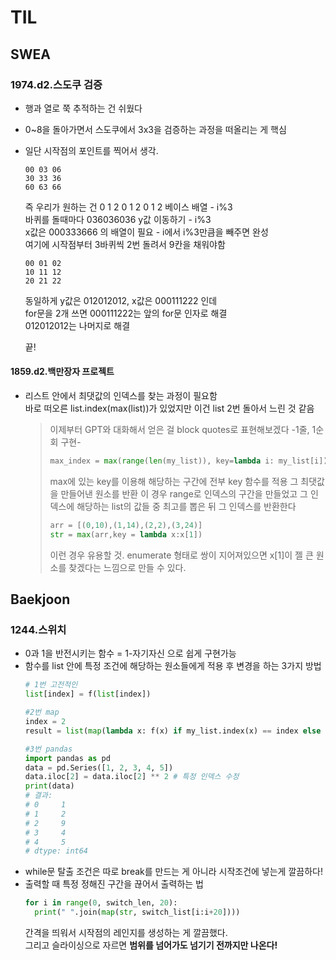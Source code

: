 # TIL
## SWEA 
### 1974.d2.스도쿠 검증
- 행과 열로 쭉 추적하는 건 쉬웠다
- 0~8을 돌아가면서 스도쿠에서 3x3을 검증하는 과정을 떠올리는 게 핵심
- 일단 시작점의 포인트를 찍어서 생각.
  ```
  00 03 06
  30 33 36
  60 63 66
  ```
  즉 우리가 원하는 건 0 1 2 0 1 2 0 1 2 베이스 배열 - i%3  
  바퀴를 돌때마다 036036036 y값 이동하기 - i%3  
  x값은 000333666 의 배열이 필요 - i에서 i%3만큼을 빼주면 완성  
  여기에 시작점부터 3바퀴씩 2번 돌려서 9칸을 채워야함  
  ```
  00 01 02
  10 11 12
  20 21 22
  ```
  동일하게 y값은 012012012, x값은 000111222 인데  
  for문을 2개 쓰면 000111222는 앞의 for문 인자로 해결  
  012012012는 나머지로 해결  

  끝!  

#### 1859.d2.백만장자 프로젝트
- 리스트 안에서 최댓값의 인덱스를 찾는 과정이 필요함  
  바로 떠오른 list.index(max(list))가 있었지만 이건 list 2번 돌아서 느린 것 같음  
  > 이제부터 GPT와 대화해서 얻은 걸 block quotes로 표현해보겠다
  > -1줄, 1순회 구현-
  > ```python
  > max_index = max(range(len(my_list)), key=lambda i: my_list[i])
  > ```
  > max에 있는 key를 이용해 해당하는 구간에 전부 key 함수를 적용
  > 그 최댓값을 만들어낸 원소를 반환
  > 이 경우 range로 인덱스의 구간을 만들었고
  > 그 인덱스에 해당하는 list의 값들 중 최고를 뽑은 뒤 그 인덱스를 반환한다
  > ```python
  > arr = [(0,10),(1,14),(2,2),(3,24)]
  > str = max(arr,key = lambda x:x[1]) 
  > ```
  > 이런 경우 유용할 것. enumerate 형태로 쌍이 지어져있으면
  > x[1]이 젤 큰 원소를 찾겠다는 느낌으로 만들 수 있다.
  >
  > 
## Baekjoon
### 1244.스위치
- 0과 1을 반전시키는 함수 = 1-자기자신 으로 쉽게 구현가능
- 함수를 list 안에 특정 조건에 해당하는 원소들에게 적용 후 변경을 하는 3가지 방법
  ```python
  # 1번 고전적인
  list[index] = f(list[index])

  #2번 map
  index = 2
  result = list(map(lambda x: f(x) if my_list.index(x) == index else x, my_list))

  #3번 pandas
  import pandas as pd
  data = pd.Series([1, 2, 3, 4, 5])
  data.iloc[2] = data.iloc[2] ** 2 # 특정 인덱스 수정
  print(data)  
  # 결과:
  # 0     1
  # 1     2
  # 2     9
  # 3     4
  # 4     5
  # dtype: int64
  ```
- while문 탈출 조건은 따로 break를 만드는 게 아니라 시작조건에 넣는게 깔끔하다!
- 출력할 때 특정 정해진 구간을 끊어서 출력하는 법
  ```python
  for i in range(0, switch_len, 20):
    print(" ".join(map(str, switch_list[i:i+20])))
  ```
  간격을 띄워서 시작점의 레인지를 생성하는 게 깔끔했다.  
  그리고 슬라이싱으로 자르면 **범위를 넘어가도 넘기기 전까지만 나온다!**  
